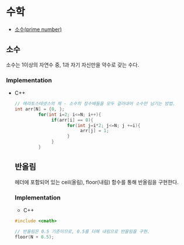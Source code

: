 # 수학
+ [소수(prime number)](#소수)



## 소수
소수는 1이상의 자연수 중, 1과 자기 자신만을 약수로 갖는 수다.
### Implementation
+ C++
  ```c++
  // 에라토스테넷스의 체 - 소수의 정수배들을 모두 걸러내어 소수만 남기는 방법.
  int arr[N] = {0, };
           for(int i=2; i<=N; i++){
                if(arr[i] == 0){
                      for(int j=i*2; j<=N; j +=i){
                           arr[j] = 1;
                      }
                }
           }
  ```


  ## 반올림
  <cmath> 헤더에 포함되어 있는 ceil(올림), floor(내림) 함수를 통해 반올림을 구현한다.
  ### Implementation
  + C++
   ```c++
   #include <cmath>

   // 반올림은 0.5 기준이므로, 0.5를 더해 내림으로 반올림을 구현.
   floor(N + 0.5);
